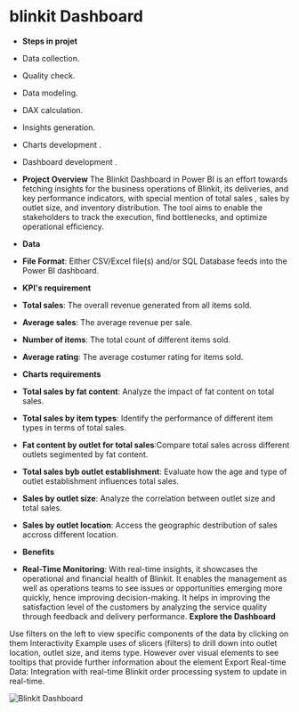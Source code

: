# blinkit Dashboard 
- **Steps in projet**
- Data collection.
- Quality check.
- Data modeling.
- DAX calculation.
- Insights generation.
- Charts development .
- Dashboard development .


- **Project Overview**
The Blinkit Dashboard in Power BI is an effort towards fetching insights for the business operations of Blinkit, its deliveries, and key performance indicators, with special mention of total sales , sales by outlet size, and inventory distribution. The tool aims to enable the stakeholders to track the execution, find bottlenecks, and optimize operational efficiency.
 - **Data**
- **File Format**: Either CSV/Excel file(s) and/or SQL Database feeds into the Power BI dashboard.
- **KPI's requirement**
- **Total sales**: The overall revenue generated from all items sold.
- **Average sales**: The average revenue per sale.
- **Number of items**: The total count of different items sold.
- **Average rating**: The average costumer rating for items sold.
- **Charts requirements**
- **Total sales by fat content**: Analyze the impact of fat content on total sales.
- **Total sales by item types**: Identify the performance of different item types in terms of total sales.
- **Fat content by outlet for total sales**:Compare total sales across different outlets segimented by fat content.
- **Total sales byb outlet establishment**: Evaluate how the age and type of outlet establishment influences total sales.
- **Sales by outlet size**: Analyze the correlation between outlet size and total sales.
- **Sales by outlet location**: Access the geographic destribution of sales accross different location.
- **Benefits**
- **Real-Time Monitoring**: With real-time insights, it showcases the operational and financial health of Blinkit.
It enables the management as well as operations teams to see issues or opportunities emerging more quickly, hence improving decision-making.
It helps in improving the satisfaction level of the customers by analyzing the service quality through feedback and delivery performance.
 **Explore the Dashboard**
 
Use filters on the left to view specific components of the data by clicking on them
Interactivity
Example uses of slicers (filters) to drill down into outlet location, outlet size, and items type.
However over visual elements to see tooltips that provide further information about the element
Export
Real-time Data: Integration with real-time Blinkit order processing system to update in real-time.

![Blinkit Dashboard](https://www.siasat.com/wp-content/uploads/2022/06/vdsvdvdavadaddv.jpg)
